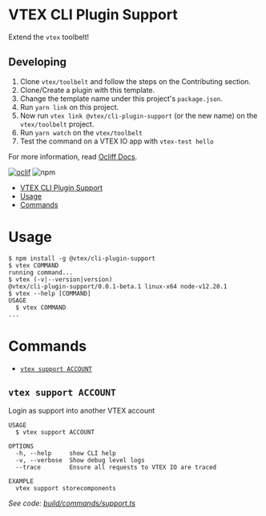 # VTEX CLI Plugin Support

Extend the `vtex` toolbelt!

## Developing

1. Clone `vtex/toolbelt` and follow the steps on the Contributing section.
2. Clone/Create a plugin with this template.
3. Change the template name under this project's `package.json`.
2. Run `yarn link` on this project.
3. Now run `vtex link @vtex/cli-plugin-support` (or the new name) on the `vtex/toolbelt` project.
4. Run `yarn watch` on the `vtex/toolbelt`
5. Test the command on a VTEX IO app with `vtex-test hello`

For more information, read [Ocliff Docs](https://oclif.io/docs/introduction).

[![oclif](https://img.shields.io/badge/cli-oclif-brightgreen.svg)](https://oclif.io)
![npm](https://img.shields.io/npm/v/@vtex/cli-plugin-support)

<!-- toc -->
* [VTEX CLI Plugin Support](#vtex-cli-plugin-support)
* [Usage](#usage)
* [Commands](#commands)
<!-- tocstop -->
# Usage
<!-- usage -->
```sh-session
$ npm install -g @vtex/cli-plugin-support
$ vtex COMMAND
running command...
$ vtex (-v|--version|version)
@vtex/cli-plugin-support/0.0.1-beta.1 linux-x64 node-v12.20.1
$ vtex --help [COMMAND]
USAGE
  $ vtex COMMAND
...
```
<!-- usagestop -->
# Commands
<!-- commands -->
* [`vtex support ACCOUNT`](#vtex-support-account)

## `vtex support ACCOUNT`

Login as support into another VTEX account

```
USAGE
  $ vtex support ACCOUNT

OPTIONS
  -h, --help     show CLI help
  -v, --verbose  Show debug level logs
  --trace        Ensure all requests to VTEX IO are traced

EXAMPLE
  vtex support storecomponents
```

_See code: [build/commands/support.ts](https://github.com/vtex/cli-plugin-support/blob/v0.0.1-beta.1/build/commands/support.ts)_
<!-- commandsstop -->
